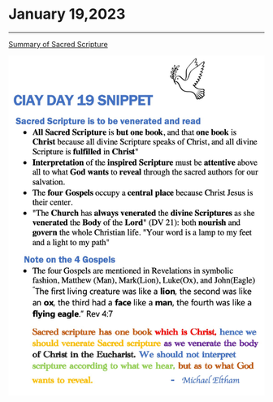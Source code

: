 # January 19,2023
---

[Summary of Sacred Scripture](https://youtu.be/f58uLVkEh7o)

![Day 19 Snippet](https://github.com/fernal73/CIAY/blob/main/January/jpgs/Day19Snippet.jpg?raw=true)
